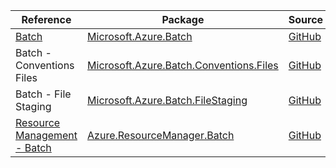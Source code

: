 | Reference | Package | Source |
|---|---|---|
|[Batch](microsoft.batch-readme.md)|[Microsoft.Azure.Batch](https://www.nuget.org/packages/Microsoft.Azure.Batch)|[GitHub](https://github.com/Azure/azure-sdk-for-net/blob/main/sdk/batch/Microsoft.Azure.Batch)|
|Batch - Conventions Files|[Microsoft.Azure.Batch.Conventions.Files](https://www.nuget.org/packages/Microsoft.Azure.Batch.Conventions.Files)|[GitHub](https://github.com/Azure/azure-sdk-for-net/blob/main/sdk/batch/Microsoft.Azure.Batch.Conventions.Files)|
|Batch - File Staging|[Microsoft.Azure.Batch.FileStaging](https://www.nuget.org/packages/Microsoft.Azure.Batch.FileStaging)|[GitHub](https://github.com/Azure/azure-sdk-for-net/blob/main/sdk/batch/Microsoft.Azure.Batch.FileStaging)|
|[Resource Management - Batch](resourcemanager.batch-readme.md)|[Azure.ResourceManager.Batch](https://www.nuget.org/packages/Azure.ResourceManager.Batch)|[GitHub](https://github.com/Azure/azure-sdk-for-net/blob/main/sdk/batch/Azure.ResourceManager.Batch)|
